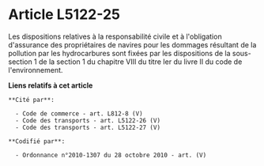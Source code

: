 # Article L5122-25

Les dispositions relatives à la responsabilité civile et à l'obligation d'assurance des propriétaires de navires pour les
dommages résultant de la pollution par les hydrocarbures sont fixées par les dispositions de la sous-section 1 de la section
1 du chapitre VIII du titre Ier du livre II du code de l'environnement.

**Liens relatifs à cet article**

	**Cité par**:

	  - Code de commerce - art. L812-8 (V)
	  - Code des transports - art. L5122-26 (V)
	  - Code des transports - art. L5122-27 (V)

	**Codifié par**:

	  - Ordonnance n°2010-1307 du 28 octobre 2010 - art. (V)
